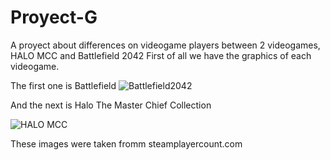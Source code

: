 # Proyect-G
A proyect about differences on videogame players between 2 videogames, HALO MCC and Battlefield 2042
First of all we have the graphics of each videogame.

The first one is Battlefield
![Battlefield2042](https://user-images.githubusercontent.com/119823416/205527032-18108701-7584-4138-9770-18eba297688e.png)

And the next is Halo The Master Chief Collection

![HALO MCC](https://user-images.githubusercontent.com/119823416/205528656-be79a7db-ae51-44ea-9b57-9feed6620362.jpeg)

These images were taken fromm steamplayercount.com

